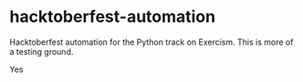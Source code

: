 # hacktoberfest-automation
Hacktoberfest automation for the Python track on Exercism. This is more of a testing ground.

Yes
